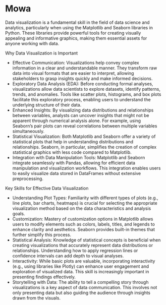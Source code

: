 # Mowa
Data visualization is a fundamental skill in the field of data science and analytics, particularly when using the Matplotlib and Seaborn libraries in Python. These libraries provide powerful tools for creating visually appealing and informative graphics, making them essential assets for anyone working with data.

Why Data Visualization is Important
- Effective Communication: Visualizations help convey complex information in a clear and understandable manner. They transform raw data into visual formats that are easier to interpret, allowing stakeholders to grasp insights quickly and make informed decisions.
- Exploratory Data Analysis (EDA): Before conducting formal analyses, visualizations allow data scientists to explore datasets, identify patterns, trends, and anomalies. Tools like scatter plots, histograms, and box plots facilitate this exploratory process, enabling users to understand the underlying structure of their data.
- Enhanced Insights: By visualizing data distributions and relationships between variables, analysts can uncover insights that might not be apparent through numerical analysis alone. For example, using Seaborn’s pair plots can reveal correlations between multiple variables simultaneously.
- Statistical Visualization: Both Matplotlib and Seaborn offer a variety of statistical plots that help in understanding distributions and relationships. Seaborn, in particular, simplifies the creation of complex statistical graphics with less code compared to Matplotlib.
- Integration with Data Manipulation Tools: Matplotlib and Seaborn integrate seamlessly with Pandas, allowing for efficient data manipulation and visualization workflows. This integration enables users to easily visualize data stored in DataFrames without extensive preprocessing.

Key Skills for Effective Data Visualization
- Understanding Plot Types: Familiarity with different types of plots (e.g., line plots, bar charts, heatmaps) is crucial for selecting the appropriate visualization method based on the data characteristics and analysis goals.
- Customization: Mastery of customization options in Matplotlib allows users to modify elements such as colors, labels, titles, and legends to enhance clarity and aesthetics. Seaborn provides built-in themes that further simplify this process.
- Statistical Analysis: Knowledge of statistical concepts is beneficial when creating visualizations that accurately represent data distributions or relationships. Understanding how to apply regression lines or confidence intervals can add depth to visual analyses.
- Interactivity: While basic plots are valuable, incorporating interactivity (e.g., using libraries like Plotly) can enhance user engagement and exploration of visualized data. This skill is increasingly important in presenting findings effectively.
- Storytelling with Data: The ability to tell a compelling story through visualizations is a key aspect of data communication. This involves not only presenting data but also guiding the audience through insights drawn from the visuals.